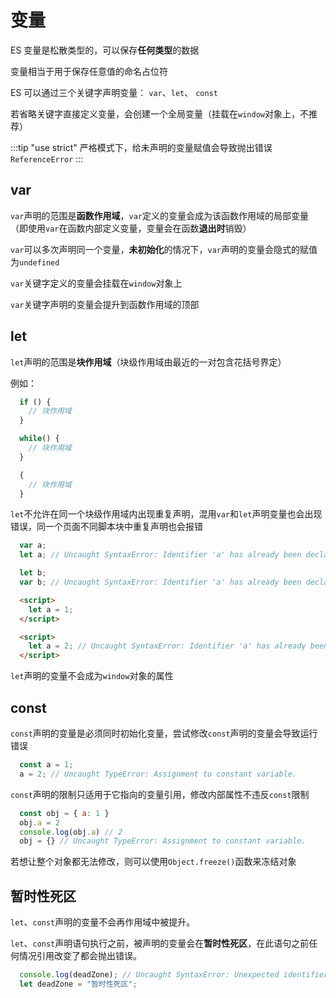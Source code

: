 # 变量

ES 变量是松散类型的，可以保存**任何类型**的数据

变量相当于用于保存任意值的命名占位符

ES 可以通过三个关键字声明变量： `var`、`let`、 `const`

若省略关键字直接定义变量，会创建一个全局变量（挂载在`window`对象上，不推荐）

:::tip "use strict"
  严格模式下，给未声明的变量赋值会导致抛出错误`ReferenceError`
:::

## var

`var`声明的范围是**函数作用域**，`var`定义的变量会成为该函数作用域的局部变量（即使用`var`在函数内部定义变量，变量会在函数**退出时**销毁）

`var`可以多次声明同一个变量，**未初始化**的情况下，`var`声明的变量会隐式的赋值为`undefined`

`var`关键字定义的变量会挂载在`window`对象上

`var`关键字声明的变量会提升到函数作用域的顶部

## let

`let`声明的范围是**块作用域**（块级作用域由最近的一对包含花括号界定）

例如：

```js
  if () {
    // 块作用域
  }

  while() {
    // 块作用域
  }

  {
    // 块作用域
  }
```

`let`不允许在同一个块级作用域内出现重复声明，混用`var`和`let`声明变量也会出现错误，同一个页面不同脚本块中重复声明也会报错

```js
  var a;
  let a; // Uncaught SyntaxError: Identifier 'a' has already been declared

  let b;
  var b; // Uncaught SyntaxError: Identifier 'a' has already been declared
```

```html
  <script>
    let a = 1;
  </script>

  <script>
    let a = 2; // Uncaught SyntaxError: Identifier 'a' has already been declared
  </script>
```

`let`声明的变量不会成为`window`对象的属性

## const

`const`声明的变量是必须同时初始化变量，尝试修改`const`声明的变量会导致运行错误

```js
  const a = 1;
  a = 2; // Uncaught TypeError: Assignment to constant variable.
```

`const`声明的限制只适用于它指向的变量引用，修改内部属性不违反`const`限制

```js
  const obj = { a: 1 }
  obj.a = 2
  console.log(obj.a) // 2
  obj = {} // Uncaught TypeError: Assignment to constant variable. 
```

若想让整个对象都无法修改，则可以使用`Object.freeze()`函数来冻结对象

## 暂时性死区

`let`、`const`声明的变量不会再作用域中被提升。

`let`、`const`声明语句执行之前，被声明的变量会在**暂时性死区**，在此语句之前任何情况引用改变了都会抛出错误。

```js
  console.log(deadZone); // Uncaught SyntaxError: Unexpected identifier
  let deadZone = "暂时性死区";
```